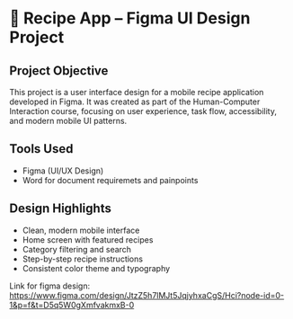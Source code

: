 # 🍳 Recipe App – Figma UI Design Project

## Project Objective
This project is a user interface design for a mobile recipe application developed in Figma. It was created as part of the Human-Computer Interaction course, focusing on user experience, task flow, accessibility, and modern mobile UI patterns.

## Tools Used
- Figma (UI/UX Design)
- Word for document requiremets and painpoints
## Design Highlights
- Clean, modern mobile interface
- Home screen with featured recipes
- Category filtering and search
- Step-by-step recipe instructions
- Consistent color theme and typography


Link for figma design: https://www.figma.com/design/JtzZ5h7lMJt5JqjyhxaCgS/Hci?node-id=0-1&p=f&t=D5q5W0gXmfvakmxB-0
